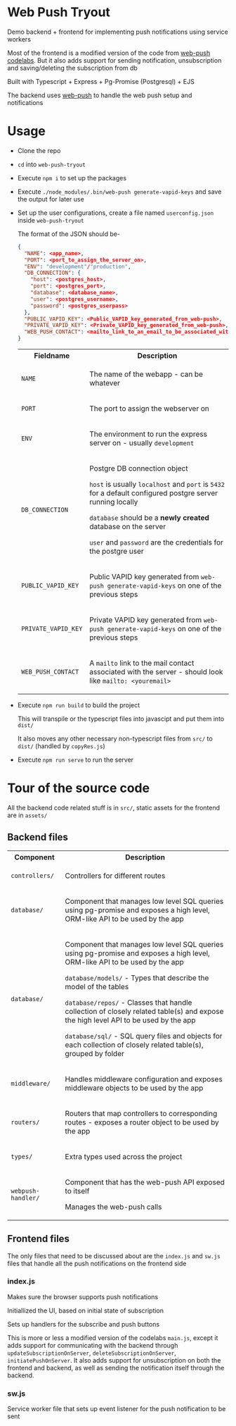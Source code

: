 # Web Push Tryout
Demo backend + frontend for implementing push notifications using service workers

Most of the frontend is a modified version of the code from [web-push codelabs](https://developers.google.com/web/fundamentals/codelabs/push-notifications). But it also adds support for sending notification, unsubscription and saving/deleting the subscription from db

Built with Typescript + Express + Pg-Promise (Postgresql) + EJS

The backend uses [web-push](https://www.npmjs.com/package/web-push) to handle the web push setup and notifications

# Usage
* Clone the repo
* `cd` into `web-push-tryout`
* Execute `npm i` to set up the packages
* Execute `./node_modules/.bin/web-push generate-vapid-keys` and save the output for later use
* Set up the user configurations, create a file named `userconfig.json` inside `web-push-tryout`

  The format of the JSON should be-
  ```json
  {
    "NAME": <app_name>,
    "PORT": <port_to_assign_the_server_on>,
    "ENV": "development"/"production",
    "DB_CONNECTION": {
      "host": <postgres_host>,
      "port": <postgres_port>,
      "database": <database_name>,
      "user": <postgres_username>,
      "password": <postgres_userpass>
    },
    "PUBLIC_VAPID_KEY": <Public_VAPID_key_generated_from_web-push>,
    "PRIVATE_VAPID_KEY": <Private_VAPID_key_generated_from_web-push>,,
    "WEB_PUSH_CONTACT": <mailto_link_to_an_email_to_be_associated_with_web_push>
  }
  ```

  <table>
  <tr>
    <th>Fieldname</td>
    <th>Description</td>
  </tr>
  <tr>
    <td>

    `NAME`

    </td>
    <td>

    The name of the webapp - can be whatever 

    </td>
  </tr>
  <tr>
    <td>

    `PORT`

    </td>
    <td>

    The port to assign the webserver on

    </td>
  </tr>
  <tr>
    <td>

    `ENV`

    </td>
    <td>

    The environment to run the express server on - usually `development`

    </td>
  </tr>
  <tr>
    <td>

    `DB_CONNECTION`

    </td>
    <td>

    Postgre DB connection object

    `host` is usually `localhost` and `port` is `5432` for a default configured postgre server running locally

    `database` should be a **newly created** database on the server

    `user` and `password` are the credentials for the postgre user

    </td>
  </tr>
  <tr>
    <td>

    `PUBLIC_VAPID_KEY`

    </td>
    <td>

    Public VAPID key generated from `web-push generate-vapid-keys` on one of the previous steps

    </td>
  </tr>
  <tr>
    <td>

    `PRIVATE_VAPID_KEY`

    </td>
    <td>

    Private VAPID key generated from `web-push generate-vapid-keys` on one of the previous steps

    </td>
  </tr>
  <tr>
    <td>

    `WEB_PUSH_CONTACT`

    </td>
    <td>

    A `mailto` link to the mail contact associated with the server - should look like `mailto: <youremail>`

    </td>
  </tr>
  </table>

* Execute `npm run build` to build the project

  This will transpile or the typescript files into javascipt and put them into `dist/`

  It also moves any other necessary non-typescript files from `src/` to `dist/` (handled by `copyRes.js`)

* Execute `npm run serve` to run the server

# Tour of the source code
All the backend code related stuff is in `src/`, static assets for the frontend are in `assets/`

## Backend files
<table>
<tr>
  <th>Component</td>
  <th>Description</td>
</tr>
<tr>
  <td>
  
  `controllers/`
  
  </td>
  <td>
  
  Controllers for different routes
  
  </td>
</tr>
<tr>
  <td>
  
  `database/`
  
  </td>
  <td>
  
  Component that manages low level SQL queries using pg-promise and exposes a high level, ORM-like API to be used by the app
  
  </td>
</tr>
<tr>
  <td>
  
  `database/`
  
  </td>
  <td>
  
  Component that manages low level SQL queries using pg-promise and exposes a high level, ORM-like API to be used by the app

  `database/models/` - Types that describe the model of the tables

  `database/repos/` - Classes that handle collection of closely related table(s) and expose the high level API to be used by the app

  `database/sql/` - SQL query files and objects for each collection of closely related table(s), grouped by folder
  
  </td>
</tr>
<tr>
  <td>
  
  `middleware/`
  
  </td>
  <td>
  
  Handles middleware configuration and exposes middleware objects to be used by the app
  
  </td>
</tr>
<tr>
  <td>
  
  `routers/`
  
  </td>
  <td>
  
  Routers that map controllers to corresponding routes - exposes a router object to be used by the app
  
  </td>
</tr>
<tr>
  <td>
  
  `types/`
  
  </td>
  <td>
  
  Extra types used across the project
  
  </td>
</tr>
<tr>
  <td>
  
  `webpush-handler/`
  
  </td>
  <td>
  
  Component that has the web-push API exposed to itself

  Manages the web-push calls
  
  </td>
</tr>
</table>

## Frontend files
The only files that need to be discussed about are the `index.js` and `sw.js` files that handle all the push notifications on the frontend side

### index.js
Makes sure the browser supports push notifications

Initiallized the UI, based on initial state of subscription

Sets up handlers for the subscribe and push buttons

This is more or less a modified version of the codelabs `main.js`, except it adds support for communicating with the backend through `updateSubscriptionOnServer`, `deleteSubscriptionOnServer`, `initiatePushOnServer`. It also adds support for unsubscription on both the frontend and backend, as well as sending the notification itself through the backend.

### sw.js
Service worker file that sets up event listener for the push notification to be sent
